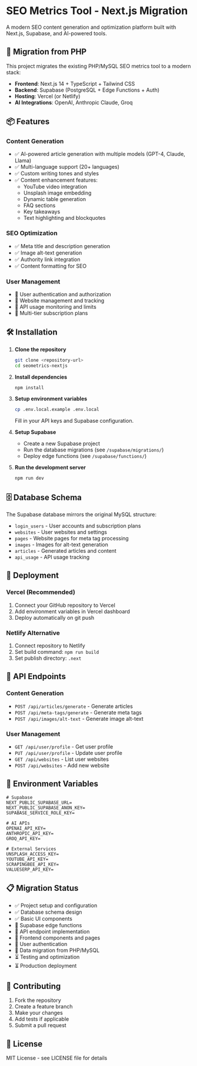 # SEO Metrics Tool - Next.js Migration

A modern SEO content generation and optimization platform built with Next.js, Supabase, and AI-powered tools.

## 🚀 Migration from PHP

This project migrates the existing PHP/MySQL SEO metrics tool to a modern stack:

- **Frontend**: Next.js 14 + TypeScript + Tailwind CSS
- **Backend**: Supabase (PostgreSQL + Edge Functions + Auth)
- **Hosting**: Vercel (or Netlify)
- **AI Integrations**: OpenAI, Anthropic Claude, Groq

## 📦 Features

### Content Generation
- ✅ AI-powered article generation with multiple models (GPT-4, Claude, Llama)
- ✅ Multi-language support (20+ languages)
- ✅ Custom writing tones and styles
- ✅ Content enhancement features:
  - YouTube video integration
  - Unsplash image embedding
  - Dynamic table generation
  - FAQ sections
  - Key takeaways
  - Text highlighting and blockquotes

### SEO Optimization
- ✅ Meta title and description generation
- ✅ Image alt-text generation
- ✅ Authority link integration
- ✅ Content formatting for SEO

### User Management
- 🔄 User authentication and authorization
- 🔄 Website management and tracking
- 🔄 API usage monitoring and limits
- 🔄 Multi-tier subscription plans

## 🛠️ Installation

1. **Clone the repository**
   ```bash
   git clone <repository-url>
   cd seometrics-nextjs
   ```

2. **Install dependencies**
   ```bash
   npm install
   ```

3. **Setup environment variables**
   ```bash
   cp .env.local.example .env.local
   ```
   
   Fill in your API keys and Supabase configuration.

4. **Setup Supabase**
   - Create a new Supabase project
   - Run the database migrations (see `/supabase/migrations/`)
   - Deploy edge functions (see `/supabase/functions/`)

5. **Run the development server**
   ```bash
   npm run dev
   ```

## 🗄️ Database Schema

The Supabase database mirrors the original MySQL structure:

- `login_users` - User accounts and subscription plans
- `websites` - User websites and settings
- `pages` - Website pages for meta tag processing
- `images` - Images for alt-text generation
- `articles` - Generated articles and content
- `api_usage` - API usage tracking

## 🚀 Deployment

### Vercel (Recommended)
1. Connect your GitHub repository to Vercel
2. Add environment variables in Vercel dashboard
3. Deploy automatically on git push

### Netlify Alternative
1. Connect repository to Netlify
2. Set build command: `npm run build`
3. Set publish directory: `.next`

## 🔧 API Endpoints

### Content Generation
- `POST /api/articles/generate` - Generate articles
- `POST /api/meta-tags/generate` - Generate meta tags
- `POST /api/images/alt-text` - Generate image alt-text

### User Management
- `GET /api/user/profile` - Get user profile
- `PUT /api/user/profile` - Update user profile
- `GET /api/websites` - List user websites
- `POST /api/websites` - Add new website

## 🔑 Environment Variables

```env
# Supabase
NEXT_PUBLIC_SUPABASE_URL=
NEXT_PUBLIC_SUPABASE_ANON_KEY=
SUPABASE_SERVICE_ROLE_KEY=

# AI APIs
OPENAI_API_KEY=
ANTHROPIC_API_KEY=
GROQ_API_KEY=

# External Services
UNSPLASH_ACCESS_KEY=
YOUTUBE_API_KEY=
SCRAPINGBEE_API_KEY=
VALUESERP_API_KEY=
```

## 📋 Migration Status

- ✅ Project setup and configuration
- ✅ Database schema design
- ✅ Basic UI components
- 🔄 Supabase edge functions
- 🔄 API endpoint implementation
- 🔄 Frontend components and pages
- 🔄 User authentication
- 🔄 Data migration from PHP/MySQL
- ⏳ Testing and optimization
- ⏳ Production deployment

## 🤝 Contributing

1. Fork the repository
2. Create a feature branch
3. Make your changes
4. Add tests if applicable
5. Submit a pull request

## 📄 License

MIT License - see LICENSE file for details
